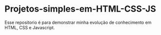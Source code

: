 # Projetos-simples-em-HTML-CSS-JS
Esse repositorio é para demonstrar minha evolução de conhecimento em HTML, CSS e Javascript.
